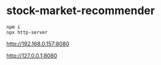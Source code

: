 # stock-market-recommender
```
npm i
npx http-server
```

http://192.168.0.157:8080

http://127.0.0.1:8080
